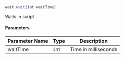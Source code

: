 [//]: # (version=2000c283b0e92b7fc1dd797d085054a383bbecf2642db92486b84fb2800803ce)

```js
wait.wait(int waitTime)
```

Waits in script

#### Parameters
| Parameter Name | Type | Description |
| -------------- | ----------- | ----------- |
| waitTime | `int` | Time in milliseconds |